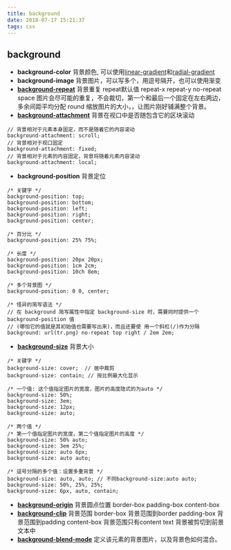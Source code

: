 ```yaml
---
title: background
date: 2018-07-17 15:21:37
tags: css
---
```



## background
* **background-color** 
背景颜色, 可以使用[linear-gradient](https://developer.mozilla.org/en-US/docs/Web/CSS/linear-gradient)和[radial-gradient](https://developer.mozilla.org/en-US/docs/Web/CSS/radial-gradient)
* **background-image** 
背景图片，可以写多个，用逗号隔开，也可以使用渐变
* [**background-repeat**](https://developer.mozilla.org/en-US/docs/Web/CSS/background-repeat) 
背景重复
repeat默认值 repeat-x repeat-y no-repeat 
space 图片会尽可能的重复，不会裁切，第一个和最后一个固定在左右两边，多余间距平均分配
round 缩放图片的大小，，让图片刚好铺满整个背景。
* [**background-attachment**](https://developer.mozilla.org/en-US/docs/Web/CSS/background-attachment) 
背景在视口中是否随包含它的区块滚动
```
// 背景相对于元素本身固定，而不是随着它的内容滚动
background-attachment: scroll;
// 背景相对于视口固定
background-attachment: fixed;
// 背景相对于元素的内容固定，背景将随着元素内容滚动
background-attachment: local;
```
* **background-position** 
背景定位
```
/* 关键字 */
background-position: top;
background-position: bottom;
background-position: left;
background-position: right;
background-position: center;

/* 百分比 */
background-position: 25% 75%;

/* 长度 */
background-position: 20px 20px;
background-position: 1cm 2cm;
background-position: 10ch 8em;

/* 多个背景图 */
background-position: 0 0, center;

/* 怪异的简写语法 */
// 在 background 简写属性中指定 background-size 时，需要同时提供一个 background-position 值
// (哪怕它的值就是其初始值也需要写出来)，而且还要使 用一个斜杠(/)作为分隔
background: url(tr.png) no-repeat top right / 2em 2em;
```

* [**background-size**](https://developer.mozilla.org/en-US/docs/Web/CSS/background-size) 
背景大小
```
/* 关键字 */
background-size: cover;  // 居中裁剪
background-size: contain; // 按比例最大化显示

/* 一个值: 这个值指定图片的宽度，图片的高度隐式的为auto */
background-size: 50%;
background-size: 3em;
background-size: 12px;
background-size: auto;

/* 两个值 */
/* 第一个值指定图片的宽度，第二个值指定图片的高度 */
background-size: 50% auto;
background-size: 3em 25%;
background-size: auto 6px;
background-size: auto auto;

/* 逗号分隔的多个值：设置多重背景 */
background-size: auto, auto; // 不同background-size:auto auto;
background-size: 50%, 25%, 25%;
background-size: 6px, auto, contain;
```
* [**background-origin**](https://developer.mozilla.org/en-US/docs/Web/CSS/background-origin) 
背景圆点位置
border-box 
padding-box 
content-box 
* [**background-clip**](https://developer.mozilla.org/en-US/docs/Web/CSS/background-clip)
背景范围
border-box 背景范围到border
padding-box 背景范围到padding
content-box 背景范围只有content
text 背景被剪切到前景文本中
* [**background-blend-mode**](https://developer.mozilla.org/en-US/docs/Web/CSS/background-blend-mode)
定义该元素的背景图片，以及背景色如何混合。